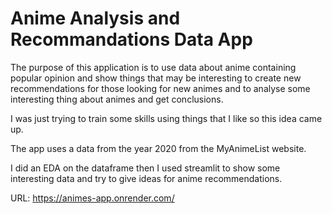 # Anime Analysis and Recommandations Data App

The purpose of this application is to use data about anime containing popular opinion and show things that may be interesting to create new recommendations for those looking for new animes and to analyse some interesting thing about animes and get conclusions.

I was just trying to train some skills using things that I like so this idea came up.

The app uses a data from the year 2020 from the MyAnimeList website.

I did an EDA on the dataframe then I used streamlit to show some interesting data and try to give ideas for anime recommendations.

URL: https://animes-app.onrender.com/
